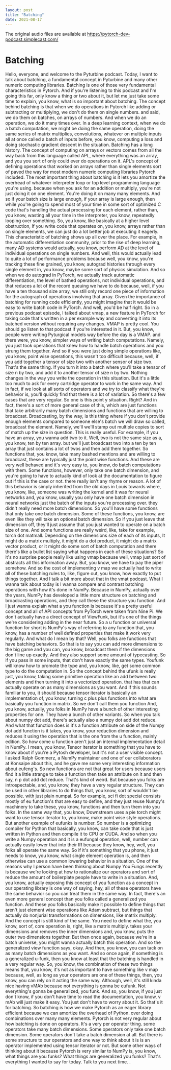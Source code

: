 ```yaml
---
layout: post
title: "Batching"
date: 2021-08-17
---
```

The original audio files are available at https://pytorch-dev-podcast.simplecast.com/

# Batching

Hello, everyone, and welcome to the Pyturbine podcast.
Today, I want to talk about batching, a fundamental concept in Pyturbine and many other numeric computing libraries.
Batching is one of those very fundamental characteristics in Pytorch.
And if you're listening to this podcast and I'm going this far, only know a thing or two about it, but let me just take some time to explain, you know, what is so important about batching.
The concept behind batching is that when we do operations in Pytorch like adding or subtracting or multiplying, we don't do them on single numbers.
and said, we do them on batches, on arrays of numbers.
And when we do an operation, we do it many times over.
In a deep learning context, when we do a batch computation, we might be doing the same operation, doing the same series of matrix multiplies, convolutions, whatever on multiple inputs all at once called a batch of inputs before, you know, computing a loss and doing stochastic gradient descent in the situation.
Batching has a long history.
The concept of computing on arrays or vectors comes from all the way back from this language called APL, where everything was an array, and you you sort of only could ever do operations on it.
APL's concept of defining operations that worked on arrays rather than single elements sort of paved the way for most modern numeric computing libraries Pytorch included.
The most important thing about batching is it lets you amortize the overhead of whatever interpreter loop or top level programming language you're using.
because when you ask for an addition or multiply, you're not just doing it on one element.
You're doing it on many many elements.
And so if your batch size is large enough, if your array is large enough, then while you're going to spend most of your time in some sort of optimized C code that's handling the actual processing for each element, rather than, you know, wasting all your time in the interpreter, you know, repeatedly looping over something.
So, you know, like basically at a higher level obstruction, If you write code that operates on, you know, arrays rather than on single elements, we can just do a lot better job at executing it eagerly.
This characteristic of batching shows up all over the place.
For example, in the automatic differentiation community, prior to the rise of deep learning, many AD systems would actually, you know, perform AD at the level of individual operations on single numbers.
And well, this would actually lead to quite a lot of performance problems because well, you know, you're tracking these fine grained, you know, autograd histories through every single element in, you know, maybe some sort of physics simulation.
And so when we do autograd in PyTorch, we actually track automatic differentiation, the level of bathed operations, not individual operations, and that reduces a lot of the record queuing we have to do because, well, if you have a ten thousand size array, we still only record one piece of information for the autograph of operations involving that array.
Given the importance of batching for running code efficiently, you might imagine that it would be easy to write batch code in PyTorch.
And well, you'd be half right.
So in a previous podcast episode, I talked about vmap, a new feature in PyTorch for taking code that's written in a per example way and converting it into its batched version without requiring any changes.
VMAP is pretty cool.
You should go listen to that podcast if you're interested in it.
But, you know, people were writing Pyturgical models way before the day is a VMAP.
and there were, you know, simpler ways of writing batch computations.
Namely, you just took operations that knew how to handle batch operations and you strung them together.
And so if you were just doing simple operations like, you know, point wise operations, this wasn't too difficult because, well, if you add together a tensor of size two with another sensor of size two.
That's the same thing.
If you turn it into a batch where you'll take a tensor of size n by two, and add it to another tensor of size n by two.
Nothing changes in the way you write the operation in this situation.
But it's a little too much to ask for every cartridge operator to work in the same way.
And in fact, if we look at all sorts of operators and we try to classify what they're behavior is, you'll quickly find that there is a lot of variation.
So there's a few cases that are very regular.
So one is this point y situation.
Right? And in fact, there's a sort of more general case of this, which are just functions that take arbitrarily many batch dimensions and functions that are willing to broadcast.
Broadcasting, by the way, is this thing where if you don't provide enough elements compared to someone else's batch we will draw so called, broadcast the element.
Namely, we'll we'll stamp out multiple copies to sort of match up the size in question.
This is really useful.
For example, if you have an array, you wanna add two to it.
Well, two is not the same size as a, you know, ten by ten array.
but we'll just broadcast two into a ten by ten array that just contains a lot of twos and then add them together.
So functions that, you know, take many bashed mentions and are willing to broadcast, these are typically just the point wise functions.
And these are very well behaved and it's very easy to, you know, do batch computations with them.
Some functions, however, only take one batch dimension, and you're going to have to actually kind of look at the documentation to figure out if this is the case or not.
there really isn't any rhyme or reason.
A lot of this behavior is simply inherited from the old days in Louis towards where, you know, like, someone was writing the kernel and it was for neural networks and, you know, usually you only have one batch dimension in neural networks just the batch of the inputs you're processing over.
they didn't really need more batch dimensions.
So you'll have some functions that only take one batch dimension.
Some of these functions, you know, are even like they will take an optional batch dimension.
So if you just leave that dimension off, they'll just assume that you just wanted to operate on a batch size of one.
And some functions are really weird, like, take for example, torch dot matmall.
Depending on the dimensions size of each of its inputs, It might do a matrix multiply, it might do a dot product, it might do a matrix vector product, or it might do some sort of batch computation and there there's like a bullet list saying what happens in each of these situations? So it's no surprise people really like using vmap because well, vmap just sort of abstracts all this information away.
But, you know, we have to pay the piper somehow.
And so the cost of implementing v map we actually had to write all of these batching rules to, like, figure out, you know, how exactly to put things together.
And I talk a bit more about that in the vmat podcast.
What I wanna talk about today is I wanna compare and contrast batching operations with how it's done in NumPy.
Because in NumPy, actually over the years, NumPy has developed a little more structure on batching and broadcasting operations, and they call these the structure you function.
And I just wanna explain what a you function is because it's a pretty useful concept and all of API concepts from PyTorch were taken from Nine Pi.
We don't actually have a direct concept of ViewFunk, but it's one of the things we're considering adding in the near future.
So a u function or universal function for short is NumPy's way of referring to any function that, you know, has a number of well defined properties that make it work very regularly.
And what do I mean by that? Well, you folks are functions that have batching behaviors.
So that is to say you can add more dimensions to the big game and you can, you know, broadcast them if the dimensions don't line up exactly.
And they also support some amount of typecasting.
So if you pass in some inputs, that don't have exactly the same types.
Youfunk will know how to promote the type and, you know, like, get some common type to do the computation in.
So the concept behind the ufunk is really just, you know, taking some primitive operation like an add between two elements and then turning it into a vectorized operation.
that has that can actually operate on as many dimensions as you want.
And if this sounds familiar to you, it should because tensor iterator is basically an implementation of, you know, turning c plus plus functions into what are basically you function in matrix.
So we don't call them you function And, you know, actually, you folks in NumPy have a bunch of other interesting properties for one.
They have a bunch of other variants.
So when you talk about numpy dot add, there's actually also a numpy dot add dot reduce.
And what that function does is it's a function attribute on side of the Numpy dot add function is it takes, you know, your reduction dimension and reduces it using the operation that is the one from the u function, mainly edition.
So how come u function aren't just an internal implementation detail in NumPy.
I mean, you know, Tensor iterator is something that you have to know about if you're a Pytosh developer, but it's not a user visible concept.
I asked Ralph Gommerz, a NumPy maintainer and one of our collaborators at Konsaipe about this, and he gave me some very interesting information about eufeng's.
So new functions are not that great for users because users find it a little strange to take a function then take an attribute on it and then say, n p dot add dot reduce.
That's kind of weird.
But because you folks are introspectable, and, you know, they have a very regular structure.
They can be used in other libraries to do things that, you know, sort of wouldn't be possible.
with just plain numpai.
So for example, sci fi dot special consists mostly of eu function's that are easy to define, and they just reuse Numpy's machinery to take these, you know, functions and then turn them into you folks.
In the same way that, you know, Downstream uses a pie torch might want to use tensor iterator to, you know, make point wise style operations.
But another example of eufunks is number.
So number is a optimizing compiler for Python that basically, you know, can take code that is just written in Python and then compile it to CPU or CUDA.
And so when you write a Numpy operation and it is a eufungal operation, well, number can actually easily lower that into their IR because they know, hey, well, you folks all operate the same way.
So if it's something that you phone, it just needs to know, you know, what single element operation is, and then otherwise can use a common lowering behavior in a situation.
One of the reasons why I person have been thinking about Numpy You Fungs recently is because we're looking at how to rationalize our operators and sort of reduce the amount of boilerplate people have to write in a situation.
And, you know, actually exposing this concept of you function as a concept in our operating library is one way of saying, hey, all of these operators have the same behavior so you can treat them in the same way.
In fact, there's an even more general concept than you folks called a generalized you function.
And these you folks basically make it possible to define things that aren't just element wise operations like Adam subtract, but things that actually do nonjurial transformations on dimensions, like matrix multiply.
And the concept is still kind of the same.
You need to define what the, you know, sort of, core operation is, right, like a matrix multiply.
takes your dimensions and removes the inner dimensions and, you know, puts the outer two dimensions together.
But then once again, because we're in a batch universe, you might wanna actually batch this operation.
And so the generalized view function says, okay.
And then, you know, you can tack on as many batch dimensions as you want.
And so once again, if something is a generalized u-funk, then you know at least that the batching is handled in a very regular way.
So, you know, the combination of these two things means that, you know, it's not as important to have something like v map because, well, as long as your operators are one of these things, then, you know, you can rely on it acting the same way.
Although, well, it's still kinda nice having vMAb because not everything is gonna be eufunk.
Not everything's gonna be generalized, you funk.
And so, you know, if you just don't know, if you don't have time to read the documentation, you know, v mAb will just make it easy.
You just don't have to worry about it.
So that's it for batching.
So batching is how we make Pytorch as an eager library efficient because we can amortize the overhead of Python.
over doing combinations over many many elements.
Pytorch is not very regular about how batching is done on operators.
It's a very per operator thing.
some operators take many batch dimensions.
Some operators only take one batch dimension.
Some operators don't take a batch dimension at all.
But there is some structure to our operators and one way to think about it is is an operator implemented using tensor iterator or not.
But some other ways of thinking about it because Pytorch is very similar to NumPy is, you know, what things are you funks? What things are generalized you funks? That's everything I wanted to say for today.
Talk to you next time.
.
